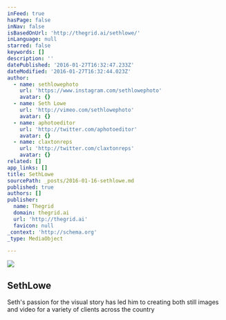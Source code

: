 ```yaml
---
inFeed: true
hasPage: false
inNav: false
isBasedOnUrl: 'http://thegrid.ai/sethlowe/'
inLanguage: null
starred: false
keywords: []
description: ''
datePublished: '2016-01-27T16:32:47.233Z'
dateModified: '2016-01-27T16:32:44.023Z'
author:
  - name: sethlowephoto
    url: 'https://www.instagram.com/sethlowephoto'
    avatar: {}
  - name: Seth Lowe
    url: 'http://vimeo.com/sethlowephoto'
    avatar: {}
  - name: aphotoeditor
    url: 'http://twitter.com/aphotoeditor'
    avatar: {}
  - name: claxtonreps
    url: 'http://twitter.com/claxtonreps'
    avatar: {}
related: []
app_links: []
title: SethLowe
sourcePath: _posts/2016-01-16-sethlowe.md
published: true
authors: []
publisher:
  name: Thegrid
  domain: thegrid.ai
  url: 'http://thegrid.ai'
  favicon: null
_context: 'http://schema.org'
_type: MediaObject

---
```

![](https://s3-us-west-2.amazonaws.com/the-grid-img/p/8db5cc32f28458a36b3f837f9587bbe3d156fe04.jpg)

<article style=""><h1>SethLowe</h1></article>

Seth's passion for the visual story has led him to creating both still images and video for a variety of clients across the country